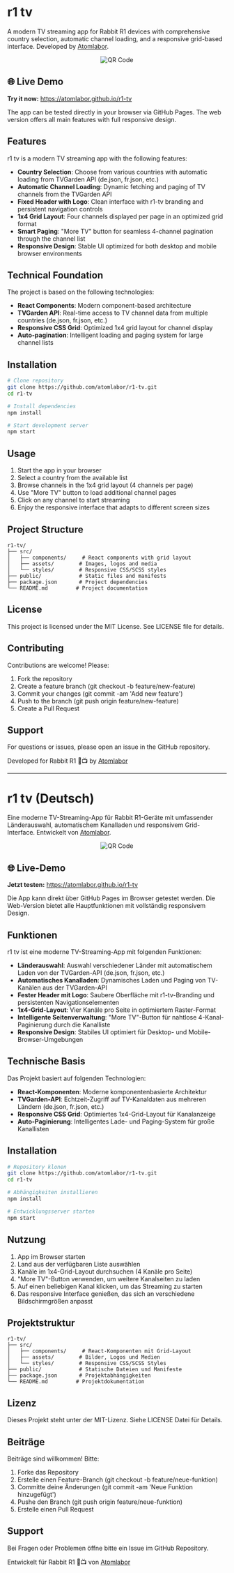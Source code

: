 # r1 tv

A modern TV streaming app for Rabbit R1 devices with comprehensive country selection, automatic channel loading, and a responsive grid-based interface. Developed by [Atomlabor](https://www.atomlabor.de/).

<div align="center">

![QR Code](https://github.com/atomlabor/r1-tv/blob/main/r1-tv-qr.png?raw=true)

</div>

## 🌐 Live Demo

**Try it now:** https://atomlabor.github.io/r1-tv

The app can be tested directly in your browser via GitHub Pages. The web version offers all main features with full responsive design.

## Features

r1 tv is a modern TV streaming app with the following features:

- **Country Selection**: Choose from various countries with automatic loading from TVGarden API (de.json, fr.json, etc.)
- **Automatic Channel Loading**: Dynamic fetching and paging of TV channels from the TVGarden API
- **Fixed Header with Logo**: Clean interface with r1-tv branding and persistent navigation controls
- **1x4 Grid Layout**: Four channels displayed per page in an optimized grid format
- **Smart Paging**: "More TV" button for seamless 4-channel pagination through the channel list
- **Responsive Design**: Stable UI optimized for both desktop and mobile browser environments

## Technical Foundation

The project is based on the following technologies:

- **React Components**: Modern component-based architecture
- **TVGarden API**: Real-time access to TV channel data from multiple countries (de.json, fr.json, etc.)
- **Responsive CSS Grid**: Optimized 1x4 grid layout for channel display
- **Auto-pagination**: Intelligent loading and paging system for large channel lists

## Installation

```bash
# Clone repository
git clone https://github.com/atomlabor/r1-tv.git
cd r1-tv

# Install dependencies
npm install

# Start development server
npm start
```

## Usage

1. Start the app in your browser
2. Select a country from the available list
3. Browse channels in the 1x4 grid layout (4 channels per page)
4. Use "More TV" button to load additional channel pages
5. Click on any channel to start streaming
6. Enjoy the responsive interface that adapts to different screen sizes

## Project Structure

```
r1-tv/
├── src/
│   ├── components/     # React components with grid layout
│   ├── assets/        # Images, logos and media
│   └── styles/        # Responsive CSS/SCSS styles
├── public/            # Static files and manifests
├── package.json       # Project dependencies
└── README.md         # Project documentation
```

## License

This project is licensed under the MIT License. See LICENSE file for details.

## Contributing

Contributions are welcome! Please:

1. Fork the repository
2. Create a feature branch (git checkout -b feature/new-feature)
3. Commit your changes (git commit -am 'Add new feature')
4. Push to the branch (git push origin feature/new-feature)
5. Create a Pull Request

## Support

For questions or issues, please open an issue in the GitHub repository.

Developed for Rabbit R1 🐰📺 by [Atomlabor](https://www.atomlabor.de/)

---

# r1 tv (Deutsch)

Eine moderne TV-Streaming-App für Rabbit R1-Geräte mit umfassender Länderauswahl, automatischem Kanalladen und responsivem Grid-Interface. Entwickelt von [Atomlabor](https://www.atomlabor.de/).

<div align="center">

![QR Code](https://github.com/atomlabor/r1-tv/blob/main/r1-tv-qr.png?raw=true)

</div>

## 🌐 Live-Demo

**Jetzt testen:** https://atomlabor.github.io/r1-tv

Die App kann direkt über GitHub Pages im Browser getestet werden. Die Web-Version bietet alle Hauptfunktionen mit vollständig responsivem Design.

## Funktionen

r1 tv ist eine moderne TV-Streaming-App mit folgenden Funktionen:

- **Länderauswahl**: Auswahl verschiedener Länder mit automatischem Laden von der TVGarden-API (de.json, fr.json, etc.)
- **Automatisches Kanalladen**: Dynamisches Laden und Paging von TV-Kanälen aus der TVGarden-API
- **Fester Header mit Logo**: Saubere Oberfläche mit r1-tv-Branding und persistenten Navigationselementen
- **1x4-Grid-Layout**: Vier Kanäle pro Seite in optimiertem Raster-Format
- **Intelligente Seitenverwaltung**: "More TV"-Button für nahtlose 4-Kanal-Paginierung durch die Kanalliste
- **Responsive Design**: Stabiles UI optimiert für Desktop- und Mobile-Browser-Umgebungen

## Technische Basis

Das Projekt basiert auf folgenden Technologien:

- **React-Komponenten**: Moderne komponentenbasierte Architektur
- **TVGarden-API**: Echtzeit-Zugriff auf TV-Kanaldaten aus mehreren Ländern (de.json, fr.json, etc.)
- **Responsive CSS Grid**: Optimiertes 1x4-Grid-Layout für Kanalanzeige
- **Auto-Paginierung**: Intelligentes Lade- und Paging-System für große Kanallisten

## Installation

```bash
# Repository klonen
git clone https://github.com/atomlabor/r1-tv.git
cd r1-tv

# Abhängigkeiten installieren
npm install

# Entwicklungsserver starten
npm start
```

## Nutzung

1. App im Browser starten
2. Land aus der verfügbaren Liste auswählen
3. Kanäle im 1x4-Grid-Layout durchsuchen (4 Kanäle pro Seite)
4. "More TV"-Button verwenden, um weitere Kanalseiten zu laden
5. Auf einen beliebigen Kanal klicken, um das Streaming zu starten
6. Das responsive Interface genießen, das sich an verschiedene Bildschirmgrößen anpasst

## Projektstruktur

```
r1-tv/
├── src/
│   ├── components/     # React-Komponenten mit Grid-Layout
│   ├── assets/        # Bilder, Logos und Medien
│   └── styles/        # Responsive CSS/SCSS Styles
├── public/            # Statische Dateien und Manifeste
├── package.json       # Projektabhängigkeiten
└── README.md         # Projektdokumentation
```

## Lizenz

Dieses Projekt steht unter der MIT-Lizenz. Siehe LICENSE Datei für Details.

## Beiträge

Beiträge sind willkommen! Bitte:

1. Forke das Repository
2. Erstelle einen Feature-Branch (git checkout -b feature/neue-funktion)
3. Committe deine Änderungen (git commit -am 'Neue Funktion hinzugefügt')
4. Pushe den Branch (git push origin feature/neue-funktion)
5. Erstelle einen Pull Request

## Support

Bei Fragen oder Problemen öffne bitte ein Issue im GitHub Repository.

Entwickelt für Rabbit R1 🐰📺 von [Atomlabor](https://www.atomlabor.de/)
